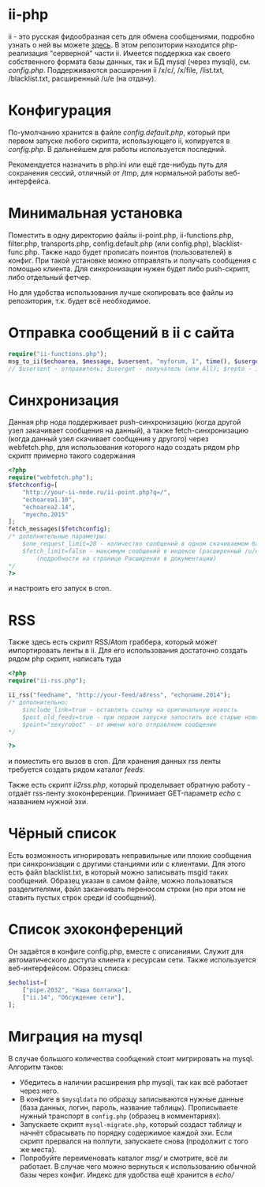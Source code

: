 ii-php
======
ii - это русская фидообразная сеть для обмена сообщениями, подробно узнать о ней вы можете [здесь](http://ii-net.tk/ii-doc/). 
В этом репозитории находится php-реализация "серверной" части ii. Имеется поддержка как своего собственного формата базы данных, так и БД mysql (через mysqli), см. *config.php*. Поддерживаются расширения ii /x/c/, /x/file, /list.txt, /blacklist.txt, расширенный /u/e (на отдачу).

Конфигурация
======
По-умолчанию хранится в файле *config.default.php*, который при первом запуске любого скрипта, использующего ii, копируется в *config.php*. В дальнейшем для работы используется последний.

Рекомендуется назначить в php.ini или ещё где-нибудь путь для сохранения сессий, отличный от /tmp, для нормальной работы веб-интерфейса.

Минимальная установка
======
Поместить в одну директорию файлы ii-point.php, ii-functions.php, filter.php, transports.php, config.default.php (или config.php), blacklist-func.php. Также надо будет прописать поинтов (пользователей) в конфиг.
При такой установке можно отправлять и получать сообщения с помощью клиента. Для синхронизации нужен будет либо push-скрипт, либо отдельный фетчер.

Но для удобства использования лучше скопировать все файлы из репозитория, т.к. будет всё необходимое.

Отправка сообщений в ii с сайта
======
```php
require("ii-functions.php");
msg_to_ii($echoarea, $message, $usersent, "myforum, 1", time(), $userget, $subject, $repto);
// $usersent - отправитель; $userget - получатель (или All); $repto - id сообщения, на которое отвечаем (можно передавать пустую строку)
```

Синхронизация
======
Данная php нода поддерживает push-синхронизацию (когда другой узел закачивает сообщения на данный), а также fetch-синхронизацию (когда данный узел скачивает сообщения у другого) через webfetch.php, для использования которого надо создать рядом php скрипт примерно такого содержания
```php
<?php
require("webfetch.php");
$fetchconfig=[
	"http://your-ii-node.ru/ii-point.php?q=/",
	"echoarea1.10",
	"echoarea2.14",
	"myecho.2015"
];
fetch_messages($fetchconfig);
/* дополнительные параметры:
	$one_request_limit=20 - количество сообщений в одном скачиваемом бандле
	$fetch_limit=false - максимум сообщений в индексе (расширенный /u/e)
		(подробности на странице Расширения в документации)
*/
?>
```
и настроить его запуск в cron.

RSS
======
Также здесь есть скрипт RSS/Atom граббера, который может импортировать ленты в ii. Для его использования достаточно создать рядом php скрипт, написать туда
```php
<?php
require("ii-rss.php");

ii_rss("feedname", "http://your-feed/adress", "echoname.2014");
/* дополнительно:
	$include_link=true - оставлять ссылку на оригинальную новость
	$post_old_feeds=true - при первом запуске запостить все старые новости в ленте
	$point="sexyrobot" - от имени кого отправляем сообщение
*/

?>
```
и поместить его вызов в cron. Для хранения данных rss ленты требуется создать рядом каталог *feeds*.

Также есть скрипт *ii2rss.php*, который проделывает обратную работу - отдаёт rss-ленту эхоконференции. Принимает GET-параметр *echo* с названием нужной эхи.

Чёрный список
======
Есть возможность игнорировать неправильные или плохие сообщения при синхронизации с другими станциями или с клиентами. Для этого есть файл blacklist.txt, в который можно записывать msgid таких сообщений. Образец указан в самом файле, можно пользоваться разделителями, файл заканчивать переносом строки (но при этом не ставить пустых строк среди id сообщений).

Список эхоконференций
======
Он задаётся в конфиге config.php, вместе с описаниями. Служит для автоматического доступа клиента к ресурсам сети. Также используется веб-интерфейсом.
Образец списка:
```php
$echolist=[
	["pipe.2032", "Наша болталка"],
	["ii.14", "Обсуждение сети"],
];
```

Миграция на mysql
======
В случае большого количества сообщений стоит мигрировать на mysql. Алгоритм таков:

* Убедитесь в наличии расширения php mysqli, так как всё работает через него.
* В конфиге в `$mysqldata` по образцу записываются нужные данные (база данных, логин, пароль, название таблицы). Прописываете нужный транспорт в `config.php` (образец в комментариях).
* Запускаете скрипт `mysql-migrate.php`, который создаст таблицу и начнёт сбрасывать по порядку содержимое каждой эхи. Если скрипт прервался на полпути, запускаете снова (продолжит с того же места).
* Попробуйте переименовать каталог *msg/* и смотрите, всё ли работает. В случае чего можно вернуться к использованию обычной базы через конфиг. Индекс для удобства ещё хранится в *echo/*
